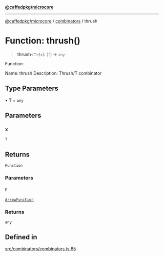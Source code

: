 [**@caffedpkg/microcore**](../../../README.md)

***

[@caffedpkg/microcore](../../../globals.md) / [combinators](../README.md) / thrush

# Function: thrush()

> **thrush**\<`T`\>(`x`): (`f`) => `any`

Function:

Name: thrush
Description: Thrush/T combinator

## Type Parameters

• **T** = `any`

## Parameters

### x

`T`

## Returns

`Function`

### Parameters

#### f

[`ArrowFunction`](../../../type-aliases/ArrowFunction.md)

### Returns

`any`

## Defined in

[src/combinators/combinators.ts:65](https://github.com/caffed/microcore/blob/3444f5042af4893783a848f270124aa74f8db032/src/combinators/combinators.ts#L65)
